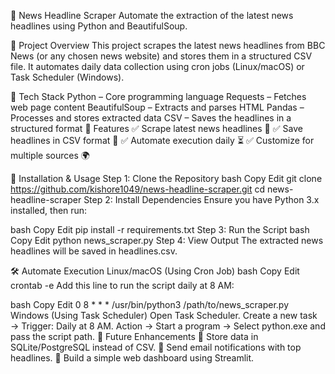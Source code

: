 📰 News Headline Scraper
Automate the extraction of the latest news headlines using Python and BeautifulSoup.




📌 Project Overview
This project scrapes the latest news headlines from BBC News (or any chosen news website) and stores them in a structured CSV file. It automates daily data collection using cron jobs (Linux/macOS) or Task Scheduler (Windows).

🔧 Tech Stack
Python – Core programming language
Requests – Fetches web page content
BeautifulSoup – Extracts and parses HTML
Pandas – Processes and stores extracted data
CSV – Saves the headlines in a structured format
📜 Features
✅ Scrape latest news headlines 📢
✅ Save headlines in CSV format 📄
✅ Automate execution daily ⏳
✅ Customize for multiple sources 🌍

🚀 Installation & Usage
Step 1: Clone the Repository
bash
Copy
Edit
git clone https://github.com/kishore1049/news-headline-scraper.git
cd news-headline-scraper
Step 2: Install Dependencies
Ensure you have Python 3.x installed, then run:

bash
Copy
Edit
pip install -r requirements.txt
Step 3: Run the Script
bash
Copy
Edit
python news_scraper.py
Step 4: View Output
The extracted news headlines will be saved in headlines.csv.

🛠 Automate Execution
Linux/macOS (Using Cron Job)
bash
Copy
Edit
crontab -e
Add this line to run the script daily at 8 AM:

bash
Copy
Edit
0 8 * * * /usr/bin/python3 /path/to/news_scraper.py
Windows (Using Task Scheduler)
Open Task Scheduler.
Create a new task → Trigger: Daily at 8 AM.
Action → Start a program → Select python.exe and pass the script path.
📌 Future Enhancements
🔹 Store data in SQLite/PostgreSQL instead of CSV.
🔹 Send email notifications with top headlines.
🔹 Build a simple web dashboard using Streamlit.
